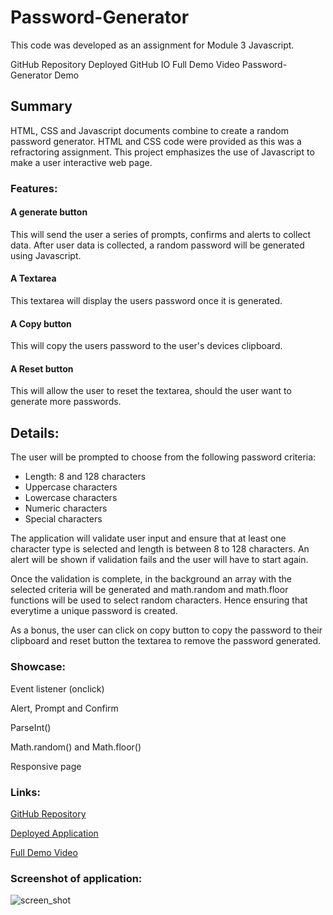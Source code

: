# Password-Generator

This code was developed as an assignment for Module 3 Javascript.

GitHub Repository
Deployed GitHub IO
Full Demo Video
Password-Generator Demo

## Summary
HTML, CSS and Javascript documents combine to create a random password generator. HTML and CSS code were provided as this was a refractoring assignment.
This project emphasizes the use of Javascript to make a user interactive web page.


### Features:
#### A generate button
This will send the user a series of prompts, confirms and alerts to collect data.
After user data is collected, a random password will be generated using Javascript.

#### A Textarea
This textarea will display the users password once it is generated.

#### A Copy button
This will copy the users password to the user's devices clipboard.

#### A Reset button
This will allow the user to reset the textarea, should the user want to generate more passwords.


## Details:
The user will be prompted to choose from the following password criteria: 
* Length: 8 and 128 characters
* Uppercase characters
* Lowercase characters
* Numeric characters
* Special characters

The application will validate user input and ensure that at least one character type is selected and length is between 8 to 128 characters.
An alert will be shown if validation fails and the user will have to start again.

Once the validation is complete, in the background an array with the selected criteria will be generated and math.random and math.floor functions will be used to select random characters.
Hence ensuring that everytime a unique password is created.

As a bonus, the user can click on copy button to copy the password to their clipboard and reset button the textarea to remove the password generated.


### Showcase:

Event listener (onclick)

Alert, Prompt and Confirm

ParseInt()

Math.random() and Math.floor()

Responsive page


### Links:
[GitHub Repository](https://github.com/Pooja3093/JSWK3CH1PP.git)

[Deployed Application](https://pooja3093.github.io/JSWK3CH1PP/)

[Full Demo Video](https://drive.google.com/file/d/1Npeo7ZyczSLCyJyhFtFYwno4HOzZJs2S/view)

### Screenshot of application:
![screen_shot](./Assets/Assets/Password%20Generator.jpg)
